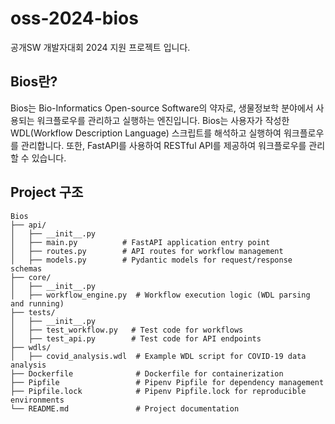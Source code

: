 # oss-2024-bios
공개SW 개발자대회 2024 지원 프로젝트 입니다.

## Bios란?
Bios는 Bio-Informatics Open-source Software의 약자로, 생물정보학 분야에서 사용되는 워크플로우를 관리하고 실행하는 엔진입니다. Bios는 사용자가 작성한 WDL(Workflow Description Language) 스크립트를 해석하고 실행하여 워크플로우를 관리합니다. 또한, FastAPI를 사용하여 RESTful API를 제공하여 워크플로우를 관리할 수 있습니다.

## Project 구조
```
Bios
├── api/
│   ├── __init__.py
│   ├── main.py          # FastAPI application entry point
│   ├── routes.py        # API routes for workflow management
│   ├── models.py        # Pydantic models for request/response schemas
├── core/
│   ├── __init__.py
│   ├── workflow_engine.py  # Workflow execution logic (WDL parsing and running)
├── tests/
│   ├── __init__.py
│   ├── test_workflow.py   # Test code for workflows
│   ├── test_api.py        # Test code for API endpoints
├── wdls/
│   ├── covid_analysis.wdl  # Example WDL script for COVID-19 data analysis
├── Dockerfile              # Dockerfile for containerization
├── Pipfile                 # Pipenv Pipfile for dependency management
├── Pipfile.lock            # Pipenv Pipfile.lock for reproducible environments
└── README.md               # Project documentation
```
